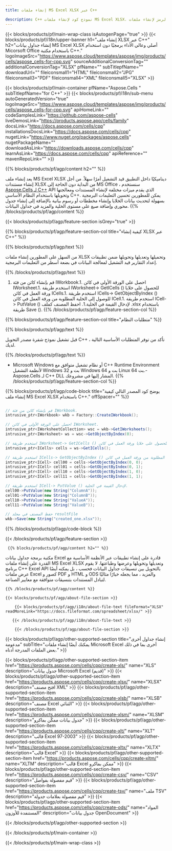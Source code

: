 ```yaml
---
title: إنشاء ملفات MS Excel XLSX عبر C++ 

description: C++ نموذج كود لإنشاء ملفات MS Excel XLSX. استخدم هذا الرمز لإنشاء ملفات MS Excel XLSX داخل تطبيق يستند إلى C++.
---
```

{{< blocks/products/pf/main-wrap-class isAutogenPage="true" >}}
{{< blocks/products/pf/i18n/upper-banner h1="إنشاء ملف XLSX عبر C++" h2="إنشاء جداول بيانات MS Excel XLSX أصلي وعالي الأداء برمجيًا دون استخدام Micorsoft Office باستخدام مكتبة C++." logoImageSrc="https://www.aspose.cloud/templates/aspose/img/products/cells/aspose_cells-for-cpp.svg" sourceAdditionalConversionTag="" additionalConversionTag="XLSX" pfName="" subTitlepfName="" downloadUrl="" fileiconsmall1="HTML" fileiconsmall2="JPG" fileiconsmall3="PDF" fileiconsmall4="XML" fileiconsmall5="XLSX" >}}

{{< blocks/products/pf/main-container pfName="Aspose.Cells " subTitlepfName="for C++" >}}
{{< blocks/products/pf/i18n/sub-menu autoGeneratedVersion="true" logoImageSrc="https://www.aspose.cloud/templates/aspose/img/products/cells/aspose_cells-for-cpp.svg" apiHomeLink="" codeSamplesLink="https://github.com/aspose-cells" liveDemosLink="https://products.aspose.app/cells/family" docsLink="https://docs.aspose.com/cells/cpp" installationsDocsLink="https://docs.aspose.com/cells/cpp" nugetLink="https://www.nuget.org/packages/aspose.cells" nugetPackageName="" downloadAsLink="https://downloads.aspose.com/cells/cpp" learnAsLink="https://docs.aspose.com/cells/cpp" apiReference="" mavenRepoLink="" >}}

{{% blocks/products/pf/agp/content h2="" %}}

 يعد إنشاء ملف MS Excel XLSX ديناميكيًا داخل التطبيق قيد التشغيل أمرًا سهلاً. من أجل إنشاء مستندات XLSX من البداية دون الحاجة إلى MS Office ، سنستخدم
 [Aspose.Cells لـ C++](https://products.aspose.com/cells/cpp) 
 API الذي يقدم ميزات مختلفة لإنشاء المستندات ومعالجتها وتحويلها باستخدام النظام الأساسي C++. يمكن للمطورين تحسين التعليمات البرمجية بسهولة لتحديث بيانات الخلايا وإنشاء مخططات أو رسوم بيانية بالإضافة إلى إنشاء جدول محوري وإضافة صيغ على مستوى الخلية والمزيد في جداول البيانات.
{{% /blocks/products/pf/agp/content %}}                                                                             

{{< blocks/products/pf/agp/feature-section isGrey="true" >}}

{{% blocks/products/pf/agp/feature-section-col title="كيفية إنشاء XLSX عبر C++" %}}

{{% blocks/products/pf/agp/text %}}

 من السهل على المطورين إنشاء ملفات XLSX وتحميلها وتعديلها وتحويلها ضمن تطبيقات إعداد التقارير قيد التشغيل لمعالجة البيانات في بضعة أسطر من التعليمات البرمجية.

{{% /blocks/products/pf/agp/text %}}

1. قم بإنشاء كائن من فئة IWorkbook.1. احصل على الورقة الأولى في كائن IWorksheet.1. استخدم طريقة IWorksheet-> GetICells () للحصول على خلايا ورقة العمل في كائن ICells.1. استخدم طريقة ICells-> GetObjectByIndex () للوصول إلى الخلية المطلوبة من ورقة العمل في كائن ICell.1. استخدم طريقة ICell-> PutValue () لإدخال القيمة في الخلية.1. احفظ المصنف كملف .xlsx باستخدام طريقة Save ().
{{% /blocks/products/pf/agp/feature-section-col %}}

{{% blocks/products/pf/agp/feature-section-col title="متطلبات النظام" %}}

{{% blocks/products/pf/agp/text %}}

قبل تشغيل نموذج شفرة مصدر التحويل C++ ، تأكد من توفر المتطلبات الأساسية التالية لديك. 

{{% /blocks/products/pf/agp/text %}}

- Microsoft Windows أو نظام تشغيل متوافق مع C++ Runtime Environment لأنظمة التشغيل Windows 32 بت و Windows 64 بت و Linux 64 بت.- Aspose.Cells لـ C++ DLL المشار إليها في مشروعك.
{{% /blocks/products/pf/agp/feature-section-col %}}

{{% blocks/products/pf/agp/code-block title="يوضح كود المصدر التالي كيفية إنشاء ملف MS Excel XLSX باستخدام C++." offSpacer="" %}}

```cs

// قم بإنشاء كائن من فئة IWorkbook.
intrusive_ptr<IWorkbook> wkb = Factory::CreateIWorkbook();

// احصل على الورقة الأولى في كائن IWorksheet.
intrusive_ptr<IWorksheetCollection> wsc = wkb->GetIWorksheets();
intrusive_ptr<IWorksheet> ws = wsc->GetObjectByIndex(0);

// استخدم طريقة IWorksheet-> GetICells () للحصول على خلايا ورقة العمل في كائن ICells.
intrusive_ptr<ICells> cells = ws->GetICells();

// استخدم طريقة ICells-> GetObjectByIndex () للوصول إلى الخلية المطلوبة من ورقة العمل في كائن ICell.
intrusive_ptr<ICell> cell00 = cells->GetObjectByIndex(0, 0);
intrusive_ptr<ICell> cell01 = cells->GetObjectByIndex(0, 1);
intrusive_ptr<ICell> cell10 = cells->GetObjectByIndex(1, 0);
intrusive_ptr<ICell> cell11 = cells->GetObjectByIndex(1, 1);

// استخدم طريقة ICell-> PutValue () لإدخال القيمة في الخلية.
cell00->PutValue(new String("ColumnA"));
cell01->PutValue(new String("ColumnB"));
cell10->PutValue(new String("ValueA"));
cell11->PutValue(new String("ValueB"));

// حفظ المصنف في مجلد resultFile
wkb->Save(new String("created_one.xlsx"));


```

{{% /blocks/products/pf/agp/code-block %}}

{{< /blocks/products/pf/agp/feature-section >}}

<!-- aboutfile Starts -->

     
     {{% blocks/products/pf/agp/content h2="" %}}

مكتبة برمجة جداول بيانات Excel قادرة على إنشاء تطبيقات عبر الأنظمة الأساسية مع القدرة على إنشاء ملفات MS Excel XLSX وتعديلها وتحويلها وعرضها وطباعتها. لا يقوم برنامج C++ Excel API بالتحويل بين تنسيقات جداول البيانات فحسب ، بل يمكنه أيضًا عرض ملفات Excel كصور و PDF و HTML و ODS والمزيد ، مما يجعله خيارًا مثاليًا لتبادل المستندات بتنسيقات متوافقة مع معايير الصناعة.



    {{% /blocks/products/pf/agp/content %}}

    {{< blocks/products/pf/agp/about-file-section >}}

        {{< blocks/products/pf/agp/i18n/about-file-text fileFormat="XLSX" readMoreLink="https://docs.fileformat.com/spreadsheet/xlsx/" >}}

       {{< /blocks/products/pf/agp/i18n/about-file-text >}}

        {{< /blocks/products/pf/agp/about-file-section >}}

          

<!-- aboutfile Ends -->

{{< blocks/products/pf/agp/other-supported-section title="إنشاء جداول أخرى مدعومة" subTitle="يمكنك أيضًا إنشاء ملفات Microsoft Excel أخرى بما في ذلك بعض الملفات المدرجة أدناه." >}}

{{< blocks/products/pf/agp/other-supported-section-item href="https://products.aspose.com/cells/cpp/create-xls/" name="XLS" description="جدول بيانات Microsoft Excel (قديم)" >}} 
{{< blocks/products/pf/agp/other-supported-section-item href="https://products.aspose.com/cells/cpp/create-xlsx/" name="XLSX" description="افتح مصنف XML" >}} 
{{< blocks/products/pf/agp/other-supported-section-item href="https://products.aspose.com/cells/cpp/create-xlsb/" name="XLSB" description="مصنف Excel الثنائي" >}} 
{{< blocks/products/pf/agp/other-supported-section-item href="https://products.aspose.com/cells/cpp/create-xlsm/" name="XLSM" description="جدول بيانات ممكّن بماكرو" >}} 
{{< blocks/products/pf/agp/other-supported-section-item href="https://products.aspose.com/cells/cpp/create-xlt/" name="XLT" description="قالب Excel 97-2003" >}} 
{{< blocks/products/pf/agp/other-supported-section-item href="https://products.aspose.com/cells/cpp/create-xltx/" name="XLTX" description="قالب Excel" >}} 
{{< blocks/products/pf/agp/other-supported-section-item href="https://products.aspose.com/cells/cpp/create-xltm/" name="XLTM" description="قالب Excel ممكن بماكرو" >}} 
{{< blocks/products/pf/agp/other-supported-section-item href="https://products.aspose.com/cells/cpp/create-csv/" name="CSV" description="قيم مفصولة بفواصل" >}} 
{{< blocks/products/pf/agp/other-supported-section-item href="https://products.aspose.com/cells/cpp/create-tsv/" name="ملف TSV" description="قيم مفصولة بعلامات جدولة" >}} 
{{< blocks/products/pf/agp/other-supported-section-item href="https://products.aspose.com/cells/cpp/create-ods/" name="المواد المستنفدة للأوزون" description="جدول بيانات OpenDocument" >}} 

{{< /blocks/products/pf/agp/other-supported-section >}}

{{< /blocks/products/pf/main-container >}}
    
{{< /blocks/products/pf/main-wrap-class >}}
